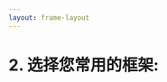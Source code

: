 ```yaml
---
layout: frame-layout
---
```


# 2. 选择您常用的框架:

<RadioGroup>

<RadioCard href="vite" label="Vite" icon="https://cdn.svgporn.com/logos/vitejs.svg" />

</RadioGroup>